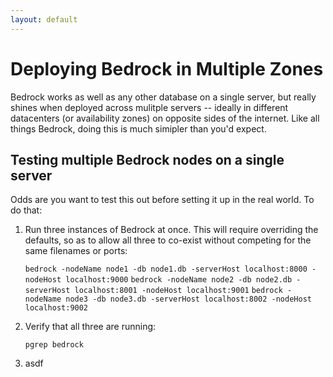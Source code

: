 ```yaml
---
layout: default
---
```


Deploying Bedrock in Multiple Zones
====
Bedrock works as well as any other database on a single server, but really shines when deployed across mulitple servers -- ideally in different datacenters (or availability zones) on opposite sides of the internet.  Like all things Bedrock, doing this is much simipler than you'd expect.

Testing multiple Bedrock nodes on a single server
----
Odds are you want to test this out before setting it up in the real world.  To do that:

1. Run three instances of Bedrock at once.  This will require overriding the defaults, so as to allow all three to co-exist without competing for the same filenames or ports:

    `bedrock -nodeName node1 -db node1.db -serverHost localhost:8000 -nodeHost localhost:9000`
    `bedrock -nodeName node2 -db node2.db -serverHost localhost:8001 -nodeHost localhost:9001`
    `bedrock -nodeName node3 -db node3.db -serverHost localhost:8002 -nodeHost localhost:9002`

2. Verify that all three are running:

    `pgrep bedrock`
    
3. asdf
